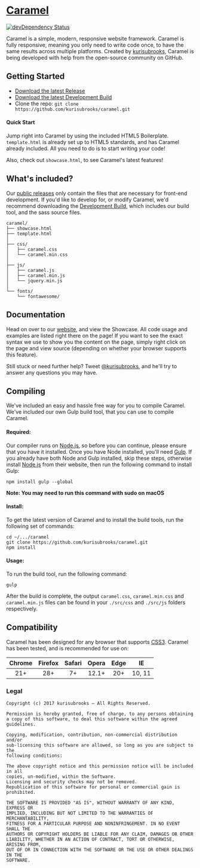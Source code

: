# [Caramel](http://kurisubrooks.com/caramel/)

[![devDependency Status](https://david-dm.org/kurisubrooks/caramel/dev-status.svg)](https://david-dm.org/kurisubrooks/caramel#info=devDependencies)

Caramel is a simple, modern, responsive website framework. Caramel is fully responsive, meaning you only need to write code once, to have the same results across multiple platforms. Created by [kurisubrooks](https://kurisubrooks.com), Caramel is being developed with help from the open-source community on GitHub.

## Getting Started
- [Download the latest Release](https://github.com/kurisubrooks/caramel/releases)
- [Download the latest Development Build](https://github.com/kurisubrooks/caramel/archive/master.zip)
- Clone the repo: ```git clone https://github.com/kurisubrooks/caramel.git```

#### Quick Start
Jump right into Caramel by using the included HTML5 Boilerplate. `template.html` is already set up to HTML5 standards, and has Caramel already included. All you need to do is to start writing your code!

Also, check out `showcase.html`, to see Caramel's latest features!

## What's included?
Our [public releases](https://github.com/kurisubrooks/caramel/releases) only contain the files that are necessary for front-end development. If you'd like to develop for, or modify Caramel, we'd recommend downloading the [Development Build](https://github.com/kurisubrooks/caramel/archive/master.zip), which includes our build tool, and the sass source files.

```
caramel/
├── showcase.html
├── template.html
│
├── css/
│   ├── caramel.css
│   └── caramel.min.css
│
├── js/
│   ├── caramel.js
│   ├── caramel.min.js
│   └── jquery.min.js
│
└── fonts/
    └── fontawesome/
```

## Documentation
Head on over to our [website](http://kurisubrooks.com/caramel), and view the Showcase. All code usage and examples are listed right there on the page! If you want to see the exact syntax we use to show you the content on the page, simply right click on the page and view source (depending on whether your browser supports this feature).

Still stuck or need further help? Tweet [@kurisubrooks](https://twitter.com/kurisubrooks), and he'll try to answer any questions you may have.

## Compiling
We've included an easy and hassle free way for you to compile Caramel. We've included our own Gulp build tool, that you can use to compile Caramel.

#### Required:
Our compiler runs on [Node.js](https://nodejs.org/), so before you can continue, please ensure that you have it installed.
Once you have Node installed, you'll need [Gulp](http://gulpjs.com/). If you already have both Node and Gulp installed, skip these steps, otherwise install [Node.js](https://nodejs.org/) from their website, then run the following command to install Gulp:
```
npm install gulp --global
```
**Note: You may need to run this command with sudo on macOS**

#### Install:
To get the latest version of Caramel and to install the build tools, run the following set of commands:
```
cd ~/.../caramel
git clone https://github.com/kurisubrooks/caramel.git
npm install
```

#### Usage:
To run the build tool, run the following command:
```
gulp
```

After the build is complete, the output `caramel.css`, `caramel.min.css` and `caramel.min.js` files can be found in your `./src/css` and `./src/js` folders respectively.

## Compatibility
Caramel has been designed for any browser that supports [CSS3](https://html5test.com/). Caramel has been tested, and is recommended for use on:

Chrome | Firefox | Safari | Opera | Edge | IE
:----: | :-----: | :----: | :---: | :--: | :-:
  21+  |   28+   |   7+   | 12.1+ |  20+ | 10, 11

### Legal
```
Copyright (c) 2017 kurisubrooks – All Rights Reserved.

Permission is hereby granted, free of charge, to any persons obtaining
a copy of this software, to deal this software within the agreed guidelines.

Copying, modification, contribution, non-commercial distribution and/or
sub-licensing this software are allowed, so long as you are subject to the
following conditions:

The above copyright notice and this permission notice will be included in all
copies, un-modified, within the Software.
Licensing and security checks may not be removed.
Republication of this software for personal or commercial gain is prohibited.

THE SOFTWARE IS PROVIDED "AS IS", WITHOUT WARRANTY OF ANY KIND, EXPRESS OR
IMPLIED, INCLUDING BUT NOT LIMITED TO THE WARRANTIES OF MERCHANTABILITY,
FITNESS FOR A PARTICULAR PURPOSE AND NONINFRINGEMENT. IN NO EVENT SHALL THE
AUTHORS OR COPYRIGHT HOLDERS BE LIABLE FOR ANY CLAIM, DAMAGES OR OTHER
LIABILITY, WHETHER IN AN ACTION OF CONTRACT, TORT OR OTHERWISE, ARISING FROM,
OUT OF OR IN CONNECTION WITH THE SOFTWARE OR THE USE OR OTHER DEALINGS IN THE
SOFTWARE.
```
